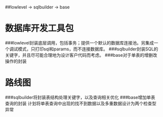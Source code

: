 ##lowlevel -> sqlbuilder -> base

数据库开发工具包
===

###lowlevel封装底层调用，包括事务；提供一个默认的数据库连接池。另集成一个调试模式，只打印sql和params，而不连接数据库。
###sqlbuilder封装SQL的关键字，并且尽可能合理地为设计客户代码而考虑。
###base对于单表的增删改操作的封装

路线图
===

###sqlbuilder将封装表结构处理关键字，以及查询相关优化
###base增加单表查询的封装
计划将单表查询中出现的找不到数据以及多重数据设计为两个检查型异常

